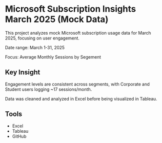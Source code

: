 # Microsoft Subscription Insights March 2025 (Mock Data)

This project analyzes mock Microsoft subscription usage data for March 2025, focusing on user engagement.

Date range: March 1-31, 2025

Focus: Average Monthly Sessions by Segement

## Key Insight
Engagement levels are consistent across segments, with Corporate and Student users logging ~17 sessions/month.

Data was cleaned and analyzed in Excel before being visualized in Tableau.



## Tools
- Excel
- Tableau
- GitHub

